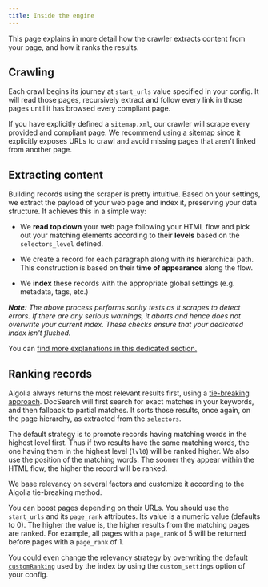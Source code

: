 ```yaml
---
title: Inside the engine
---
```


This page explains in more detail how the crawler extracts content from your page, and how it ranks the results.

## Crawling

Each crawl begins its journey at `start_urls` value specified in your config. It will read those pages, recursively extract and follow every link in those pages until it has browsed every compliant page.

&#x20;If you have explicitly defined a `sitemap.xml`, our crawler will scrape every provided and compliant page. We recommend using [a sitemap](https://www.sitemaps.org/) since it explicitly exposes URLs to crawl and avoid missing pages that aren't linked from another page.

## Extracting content

Building records using the scraper is pretty intuitive. Based on your settings, we extract the payload of your web page and index it, preserving your data structure. It achieves this in a simple way:

- We **read top down** your web page following your HTML flow and pick out your matching elements according to their **levels** based on the `selectors_level` defined.

- We create a record for each paragraph along with its hierarchical path. This construction is based on their **time of appearance** along the flow.

- We **index** these records with the appropriate global settings (e.g. metadata, tags, etc.)

***Note:** The above process performs sanity tests as it scrapes to detect errors. If there are any serious warnings, it aborts and hence does not overwrite your current index. These checks ensure that your dedicated index isn't flushed.*

You can [find more explanations in this dedicated section.](/docs/legacy/how-do-we-build-an-index)

## Ranking records

Algolia always returns the most relevant results first, using a [tie-breaking approach](https://www.algolia.com/doc/guides/ranking/ranking-formula/#tie-breaking-approach). DocSearch will first search for exact matches in your keywords, and then fallback to partial matches. It sorts those results, once again, on the page hierarchy, as extracted from the `selectors`.

The default strategy is to promote records having matching words in the highest level first. Thus if two results have the same matching words, the one having them in the highest level (`lvl0`) will be ranked higher. We also use the position of the matching words. The sooner they appear within the HTML flow, the higher the record will be ranked.

We base relevancy on several factors and customize it according to the Algolia tie-breaking method.

You can boost pages depending on their URLs. You should use the `start_urls` and its `page_rank` attributes. Its value is a numeric value (defaults to 0). The higher the value is, the higher results from the matching pages are ranked. For example, all pages with a `page_rank` of 5 will be returned before pages with a `page_rank` of 1.

You could even change the relevancy strategy by [overwriting the default `customRanking`](https://www.algolia.com/doc/guides/ranking/custom-ranking/) used by the index by using the `custom_settings` option of your config.
